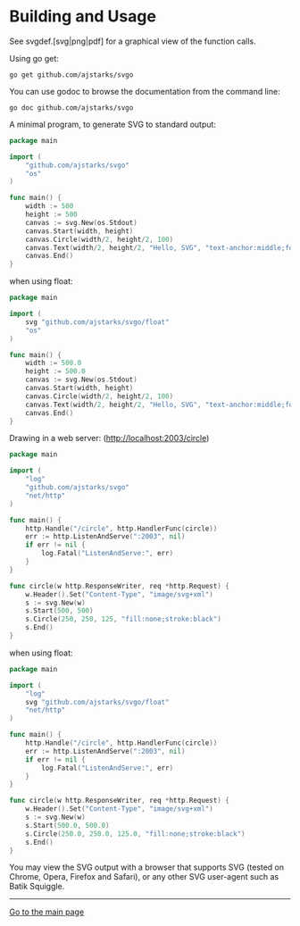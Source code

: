 # Building and Usage

See svgdef.[svg|png|pdf] for a graphical view of the function calls.

Using go get:

```shell
go get github.com/ajstarks/svgo
```

You can use godoc to browse the documentation from the command line:

```shell
go doc github.com/ajstarks/svgo
```

A minimal program, to generate SVG to standard output:

```go
package main

import (
    "github.com/ajstarks/svgo"
    "os"
)

func main() {
    width := 500
    height := 500
    canvas := svg.New(os.Stdout)
    canvas.Start(width, height)
    canvas.Circle(width/2, height/2, 100)
    canvas.Text(width/2, height/2, "Hello, SVG", "text-anchor:middle;font-size:30px;fill:white")
    canvas.End()
}
```

when using float:

```go
package main

import (
    svg "github.com/ajstarks/svgo/float"
    "os"
)

func main() {
    width := 500.0
    height := 500.0
    canvas := svg.New(os.Stdout)
    canvas.Start(width, height)
    canvas.Circle(width/2, height/2, 100)
    canvas.Text(width/2, height/2, "Hello, SVG", "text-anchor:middle;font-size:30px;fill:white")
    canvas.End()
}
```

Drawing in a web server: (<http://localhost:2003/circle>)

```go
package main

import (
    "log"
    "github.com/ajstarks/svgo"
    "net/http"
)

func main() {
    http.Handle("/circle", http.HandlerFunc(circle))
    err := http.ListenAndServe(":2003", nil)
    if err != nil {
        log.Fatal("ListenAndServe:", err)
    }
}

func circle(w http.ResponseWriter, req *http.Request) {
    w.Header().Set("Content-Type", "image/svg+xml")
    s := svg.New(w)
    s.Start(500, 500)
    s.Circle(250, 250, 125, "fill:none;stroke:black")
    s.End()
}
```

when using float:

```go
package main

import (
    "log"
    svg "github.com/ajstarks/svgo/float"
    "net/http"
)

func main() {
    http.Handle("/circle", http.HandlerFunc(circle))
    err := http.ListenAndServe(":2003", nil)
    if err != nil {
        log.Fatal("ListenAndServe:", err)
    }
}

func circle(w http.ResponseWriter, req *http.Request) {
    w.Header().Set("Content-Type", "image/svg+xml")
    s := svg.New(w)
    s.Start(500.0, 500.0)
    s.Circle(250.0, 250.0, 125.0, "fill:none;stroke:black")
    s.End()
}
```

You may view the SVG output with a browser that supports SVG (tested on Chrome, Opera, Firefox and Safari), or any other SVG user-agent such as Batik Squiggle.

---
[Go to the main page][]

[Go to the main page]: ../README.md
